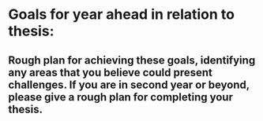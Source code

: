 # Goals for year ahead in relation to thesis:

## Rough plan for achieving these goals, identifying any areas that you believe could present challenges. If you are in second year or beyond, please give a rough plan for completing your thesis.